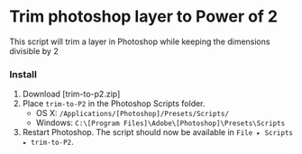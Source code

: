 # Trim photoshop layer to Power of 2
This script will trim a layer in Photoshop while keeping the dimensions divisible by 2

### Install

1. Download [trim-to-p2.zip]
2. Place `trim-to-P2` in the Photoshop Scripts folder.
	- OS X: `/Applications/[Photoshop]/Presets/Scripts/`
	- Windows: `C:\[Program Files]\Adobe\[Photoshop]\Presets\Scripts`
4. Restart Photoshop. The script should now be available in `File ▸ Scripts ▸ trim-to-P2`.
